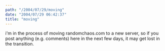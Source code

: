 ```yaml
---
path: "/2004/07/29/moving" 
date: "2004/07/29 06:42:37" 
title: "moving" 
---
```

<p>i'm in the process of moving randomchaos.com to a new server, so if you post anything (e.g. comments) here in the next few days, it may get lost in the transition.</p>